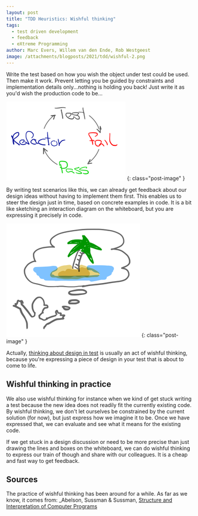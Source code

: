 ```yaml
---
layout: post
title: "TDD Heuristics: Wishful thinking"
tags:
  - test driven development
  - feedback
  - eXtreme Programming
author: Marc Evers, Willem van den Ende, Rob Westgeest
image: /attachments/blogposts/2021/tdd/wishful-2.png
---
```


Write the test based on how you wish the object under test could be
used. Then make it work. Prevent letting you be guided by constraints
and implementation details only...nothing is holding you back! 
Just write it as you'd wish the production code to be...

![](/attachments/blogposts/2021/tdd/tdd-cycle-small.png)
{: class="post-image" }

By writing test scenarios like this, we can already get feedback about our 
design ideas without having to implement them first. This enables us to 
steer the design just in time, based on concrete examples in code. It is a bit 
like sketching an interaction diagram on the whiteboard, but you are expressing 
it precisely in code.

![Wishful thinking](/attachments/blogposts/2021/tdd/wishful-2.png)
{: class="post-image" }

Actually, [thinking about design in test](@@todo) is usually an act of wishful
thinking, because you're expressing a piece of design in your test that is about
to come to life. 

## Wishful thinking in practice

We also use wishful thinking for instance when we kind of get stuck
writing a test because the new idea does not readily fit the currently existing
code. By wishful thinking, we don't let ourselves be constrained by the current
solution (for now), but just express how we imagine it to be. Once we have
expressed that, we can evaluate and see what it means for the existing code.

If we get stuck in a design discussion or need to be more precise than just
drawing the lines and boxes on the whiteboard, we can do wishful thinking to
express our train of though and share with our colleagues. It is a cheap and
fast way to get feedback.

## Sources

The practice of wishful thinking has been around for a while. As far as we know,
it comes from: _Abelson, Sussman & Sussman, [Structure and Interpretation of
Computer Programs](https://mitpress.mit.edu/sites/default/files/sicp/index.html)
